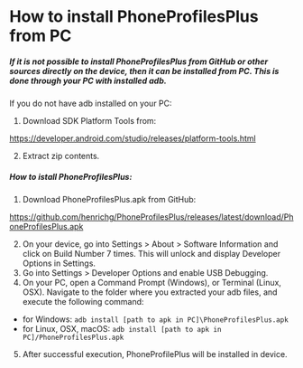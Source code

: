 How to install PhoneProfilesPlus from PC
========================================

##### If it is not possible to install PhoneProfilesPlus from GitHub or other sources directly on the device, then it can be installed from PC. This is done through your PC with installed adb.

If you do not have adb installed on your PC:
1. Download SDK Platform Tools from:

<https://developer.android.com/studio/releases/platform-tools.html>

2. Extract zip contents.

##### How to istall PhoneProfilesPlus:

1. Download PhoneProfilesPlus.apk from GitHub:

<https://github.com/henrichg/PhoneProfilesPlus/releases/latest/download/PhoneProfilesPlus.apk>

2. On your device, go into Settings > About > Software Information and click on Build Number 7 times. This will unlock and display Developer Options in Settings.
3. Go into Settings > Developer Options and enable USB Debugging.
4. On your PC, open a Command Prompt (Windows), or Terminal (Linux, OSX). Navigate to the folder where you extracted your adb files, and execute the following command:

- for Windows:
  `adb install [path to apk in PC]\PhoneProfilesPlus.apk`
- for Linux, OSX, macOS:
  `adb install [path to apk in PC]/PhoneProfilesPlus.apk`

5. After successful execution, PhoneProfilePlus will be installed in device.

